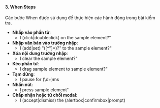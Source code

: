 #### 3. **When Steps**
Các bước When được sử dụng để thực hiện các hành động trong bài kiểm tra.
- **Nhấp vào phần tử**:
  - I (click|doubleclick) on the sample element?"
- **Nhập văn bản vào trường nhập**:
  - I (add|set) "([^"]*)?" to the sample element?"
- **Xóa nội dung trường nhập**:
  - I clear the sample element?"
- **Kéo phần tử**:
  - I drag sample element to sample element?"
- **Tạm dừng**:
  - I pause for (\d+)ms
- **Nhấn nút**:
  - I press sample element"
- **Chấp nhận hoặc từ chối modal**:
  - I (accept|dismiss) the (alertbox|confirmbox|prompt)
